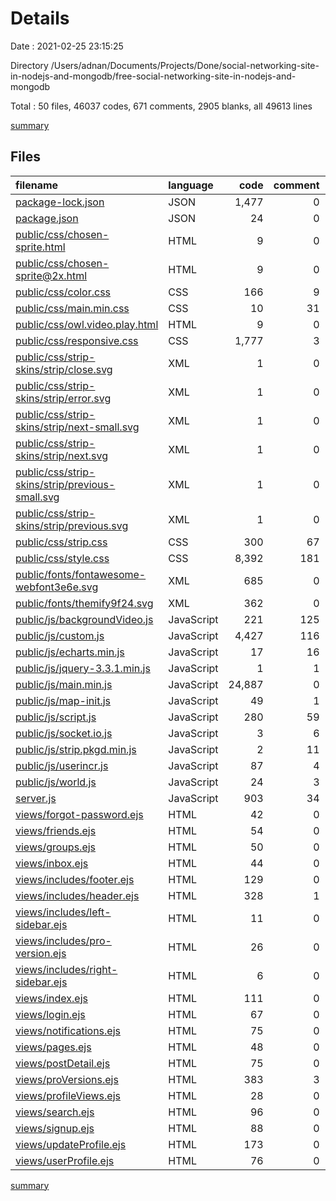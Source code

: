# Details

Date : 2021-02-25 23:15:25

Directory /Users/adnan/Documents/Projects/Done/social-networking-site-in-nodejs-and-mongodb/free-social-networking-site-in-nodejs-and-mongodb

Total : 50 files,  46037 codes, 671 comments, 2905 blanks, all 49613 lines

[summary](results.md)

## Files
| filename | language | code | comment | blank | total |
| :--- | :--- | ---: | ---: | ---: | ---: |
| [package-lock.json](/package-lock.json) | JSON | 1,477 | 0 | 1 | 1,478 |
| [package.json](/package.json) | JSON | 24 | 0 | 1 | 25 |
| [public/css/chosen-sprite.html](/public/css/chosen-sprite.html) | HTML | 9 | 0 | 1 | 10 |
| [public/css/chosen-sprite@2x.html](/public/css/chosen-sprite@2x.html) | HTML | 9 | 0 | 1 | 10 |
| [public/css/color.css](/public/css/color.css) | CSS | 166 | 9 | 8 | 183 |
| [public/css/main.min.css](/public/css/main.min.css) | CSS | 10 | 31 | 1 | 42 |
| [public/css/owl.video.play.html](/public/css/owl.video.play.html) | HTML | 9 | 0 | 1 | 10 |
| [public/css/responsive.css](/public/css/responsive.css) | CSS | 1,777 | 3 | 20 | 1,800 |
| [public/css/strip-skins/strip/close.svg](/public/css/strip-skins/strip/close.svg) | XML | 1 | 0 | 0 | 1 |
| [public/css/strip-skins/strip/error.svg](/public/css/strip-skins/strip/error.svg) | XML | 1 | 0 | 0 | 1 |
| [public/css/strip-skins/strip/next-small.svg](/public/css/strip-skins/strip/next-small.svg) | XML | 1 | 0 | 0 | 1 |
| [public/css/strip-skins/strip/next.svg](/public/css/strip-skins/strip/next.svg) | XML | 1 | 0 | 0 | 1 |
| [public/css/strip-skins/strip/previous-small.svg](/public/css/strip-skins/strip/previous-small.svg) | XML | 1 | 0 | 0 | 1 |
| [public/css/strip-skins/strip/previous.svg](/public/css/strip-skins/strip/previous.svg) | XML | 1 | 0 | 0 | 1 |
| [public/css/strip.css](/public/css/strip.css) | CSS | 300 | 67 | 62 | 429 |
| [public/css/style.css](/public/css/style.css) | CSS | 8,392 | 181 | 1,482 | 10,055 |
| [public/fonts/fontawesome-webfont3e6e.svg](/public/fonts/fontawesome-webfont3e6e.svg) | XML | 685 | 0 | 0 | 685 |
| [public/fonts/themify9f24.svg](/public/fonts/themify9f24.svg) | XML | 362 | 0 | 0 | 362 |
| [public/js/backgroundVideo.js](/public/js/backgroundVideo.js) | JavaScript | 221 | 125 | 60 | 406 |
| [public/js/custom.js](/public/js/custom.js) | JavaScript | 4,427 | 116 | 599 | 5,142 |
| [public/js/echarts.min.js](/public/js/echarts.min.js) | JavaScript | 17 | 16 | 0 | 33 |
| [public/js/jquery-3.3.1.min.js](/public/js/jquery-3.3.1.min.js) | JavaScript | 1 | 1 | 1 | 3 |
| [public/js/main.min.js](/public/js/main.min.js) | JavaScript | 24,887 | 0 | 6 | 24,893 |
| [public/js/map-init.js](/public/js/map-init.js) | JavaScript | 49 | 1 | 11 | 61 |
| [public/js/script.js](/public/js/script.js) | JavaScript | 280 | 59 | 68 | 407 |
| [public/js/socket.io.js](/public/js/socket.io.js) | JavaScript | 3 | 6 | 0 | 9 |
| [public/js/strip.pkgd.min.js](/public/js/strip.pkgd.min.js) | JavaScript | 2 | 11 | 0 | 13 |
| [public/js/userincr.js](/public/js/userincr.js) | JavaScript | 87 | 4 | 1 | 92 |
| [public/js/world.js](/public/js/world.js) | JavaScript | 24 | 3 | 0 | 27 |
| [server.js](/server.js) | JavaScript | 903 | 34 | 124 | 1,061 |
| [views/forgot-password.ejs](/views/forgot-password.ejs) | HTML | 42 | 0 | 10 | 52 |
| [views/friends.ejs](/views/friends.ejs) | HTML | 54 | 0 | 12 | 66 |
| [views/groups.ejs](/views/groups.ejs) | HTML | 50 | 0 | 8 | 58 |
| [views/inbox.ejs](/views/inbox.ejs) | HTML | 44 | 0 | 7 | 51 |
| [views/includes/footer.ejs](/views/includes/footer.ejs) | HTML | 129 | 0 | 32 | 161 |
| [views/includes/header.ejs](/views/includes/header.ejs) | HTML | 328 | 1 | 97 | 426 |
| [views/includes/left-sidebar.ejs](/views/includes/left-sidebar.ejs) | HTML | 11 | 0 | 0 | 11 |
| [views/includes/pro-version.ejs](/views/includes/pro-version.ejs) | HTML | 26 | 0 | 2 | 28 |
| [views/includes/right-sidebar.ejs](/views/includes/right-sidebar.ejs) | HTML | 6 | 0 | 2 | 8 |
| [views/index.ejs](/views/index.ejs) | HTML | 111 | 0 | 35 | 146 |
| [views/login.ejs](/views/login.ejs) | HTML | 67 | 0 | 15 | 82 |
| [views/notifications.ejs](/views/notifications.ejs) | HTML | 75 | 0 | 20 | 95 |
| [views/pages.ejs](/views/pages.ejs) | HTML | 48 | 0 | 8 | 56 |
| [views/postDetail.ejs](/views/postDetail.ejs) | HTML | 75 | 0 | 23 | 98 |
| [views/proVersions.ejs](/views/proVersions.ejs) | HTML | 383 | 3 | 62 | 448 |
| [views/profileViews.ejs](/views/profileViews.ejs) | HTML | 28 | 0 | 6 | 34 |
| [views/search.ejs](/views/search.ejs) | HTML | 96 | 0 | 27 | 123 |
| [views/signup.ejs](/views/signup.ejs) | HTML | 88 | 0 | 18 | 106 |
| [views/updateProfile.ejs](/views/updateProfile.ejs) | HTML | 173 | 0 | 50 | 223 |
| [views/userProfile.ejs](/views/userProfile.ejs) | HTML | 76 | 0 | 23 | 99 |

[summary](results.md)